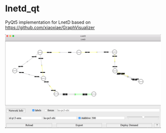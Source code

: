# lnetd_qt
PyQt5 implementation for LnetD based on https://github.com/xiaoxiae/GraphVisualizer

![LnetD](/images/lnetd_qt.png)
